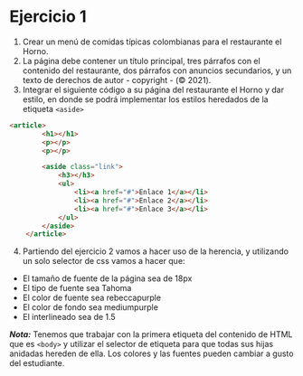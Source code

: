 # Ejercicio 1

1. Crear un menú de comidas típicas colombianas para el restaurante el Horno.
2. La página debe contener un título principal, tres párrafos con el contenido del restaurante, dos párrafos con anuncios secundarios, y un texto de derechos de autor - copyright - (© 2021).
3. Integrar el siguiente código a su página del restaurante el Horno y dar estilo, en donde se podrá implementar los estilos heredados de la etiqueta `<aside>`

```html
<article>
        <h1></h1>
        <p></p>
        <p></p>

        <aside class="link">
            <h3></h3>
            <ul>
                <li><a href="#">Enlace 1</a></li>
                <li><a href="#">Enlace 2</a></li>
                <li><a href="#">Enlace 3</a></li>
            </ul>
        </aside>
    </article>
```

4. Partiendo del ejercicio 2 vamos a hacer uso de la herencia, y utilizando un solo selector de css vamos a hacer que:

- El tamaño de fuente de la página sea de 18px
- El tipo de fuente sea Tahoma
- El color de fuente sea rebeccapurple 
- El color de fondo sea mediumpurple
- El interlineado sea de 1.5


***Nota:*** Tenemos que trabajar con la primera etiqueta del contenido de HTML que es `<body>` y utilizar el selector de etiqueta para que todas sus hijas anidadas hereden de ella. Los colores y las fuentes pueden cambiar a gusto del estudiante.
